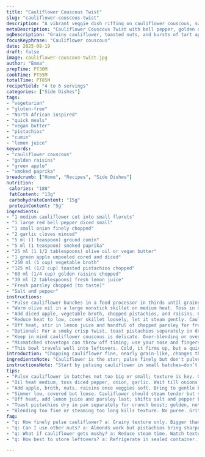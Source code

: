 ```yaml
---
title: "Cauliflower Couscous Twist"
slug: "cauliflower-couscous-twist"
description: "A vibrant veggie dish riffing on cauliflower couscous, swapping celery and apricots for bell pepper and golden raisins. Ground cumin and smoked paprika spark a warm aroma. Green apple diced joins tartness; toasted pistachios bring crunch. Simmered gently until cauliflower’s tender but still with bite. Bright lemon juice and fresh parsley finish. Easy, gluten-free, dairy-free, and egg-free. Adaptable. A pantry-friendly veggie-forward side or light main. Visual cues and bite texture guide doneness, no watch-clocking. Simple swaps for allergy or availability. Rustic, layered textures and fragrant spices invite. Makes 4-6 servings, quick to put together. Sound of sizzling butter and spices, smell of fruit sweetness mingle. Cauliflower’s subtle earthiness rounds it off."
metaDescription: "Cauliflower Couscous Twist with bell pepper, golden raisins, cumin, and lemon juice. Nutty pistachios and tart green apple add crunch. Veggie-forward, gluten-free side."
ogDescription: "Grainy cauliflower, toasted nuts, and bursts of tart apple mingle with smoky spices. Quick veggie couscous riff that cooks gently, keeps texture right, no mush."
focusKeyphrase: "Cauliflower couscous"
date: 2025-08-19
draft: false
image: cauliflower-couscous-twist.jpg
author: "Emma"
prepTime: PT30M
cookTime: PT55M
totalTime: PT85M
recipeYield: "4 to 6 servings"
categories: ["Side Dishes"]
tags:
- "vegetarian"
- "gluten-free"
- "North African inspired"
- "quick meals"
- "vegan butter"
- "pistachios"
- "cumin"
- "lemon juice"
keywords:
- "cauliflower couscous"
- "golden raisins"
- "green apple"
- "smoked paprika"
breadcrumb: ["Home", "Recipes", "Side Dishes"]
nutrition: 
 calories: "180"
 fatContent: "13g"
 carbohydrateContent: "15g"
 proteinContent: "5g"
ingredients:
- "1 medium cauliflower cut into small florets"
- "1 large red bell pepper diced small"
- "1 small onion finely chopped"
- "2 garlic cloves minced"
- "5 ml (1 teaspoon) ground cumin"
- "5 ml (1 teaspoon) smoked paprika"
- "25 ml (1 1/2 tablespoons) olive oil or vegan butter"
- "1 green apple unpeeled cored and diced"
- "250 ml (1 cup) vegetable broth"
- "125 ml (1/2 cup) toasted pistachios chopped"
- "60 ml (1/4 cup) golden raisins chopped"
- "30 ml (2 tablespoons) fresh lemon juice"
- "Fresh parsley chopped (to taste)"
- "Salt and pepper"
instructions:
- "Pulse cauliflower bunches in a food processor in thirds until grainy like oversized couscous. Avoid over-processing or it turns mushy. Reserve in a bowl. Should yield between 1 1/4 to 1 1/2 liters. Textured grain size matters more than timing here."
- "Warm olive oil in a large nonstick skillet on medium heat. Toss in diced bell pepper, onion, and garlic. Wait for onions to soften and color slightly browning edges; about 6-7 minutes. Stir often to avoid burning garlic, smell rich and deepening. Sprinkle cumin and smoked paprika halfway through cooking to toast spices and release aroma. Season with salt and pepper early to taste; spices bloom better with salt."
- "Add diced apple, vegetable broth, chopped pistachios, and raisins. Bring broth to a gentle boil — watch for bubbles forming along pan edges — then immediately stir in processed cauliflower."
- "Reduce heat to low, cover skillet loosely, let it steam gently. Cauliflower should stay firm but soften, about 5 to 7 minutes. Avoid overcooking or it goes soggy and loses bite. Peek occasionally to test texture with fork or taste; cauliflower grains will lose raw graininess but resist squishing."
- "Off heat, stir in lemon juice and handful of chopped parsley for freshness. Adjust salt and pepper last; citrus elevates the entire dish so seasoning balances differently after lemon. If too dry, splash extra broth or olive oil. Serve warm or at room temp."
- "Optional: For a smoky crisp twist, toast pistachios separately in dry pan until golden and fragrant, not burnt. Adds nuttier notes and sharper crunch. Substitute raisins with chopped dried cranberries for tart punch or swap lemon juice for orange zest for subtler citrus."
- "Keep in mind cauliflower couscous is delicate. Over-blending or overcooking loses texture. No need to stick strictly to times; rely on feel and look. If you don’t have a food processor, grate cauliflower with a box grater—takes longer but achievable."
- "Mismatched stovetops can throw off timing; use your nose and fingers. You want softness with snap; mushy is failure here. Don’t rush through onion and pepper step either — caramelization builds flavor depth. Avoid too hot heat that browns garlic too fast; bitterness kills subtlety."
- "This bowl travels well into leftovers. Cold, it firms up, but a quick reheat with splash of broth and stir restores fluffy bite."
introduction: "Chopping cauliflower fine, nearly grain-like, changes the game. No sticky grains like rice, but tender with substance. And the pulse-and-simmer method is forgiving — but not if you overdo the blitz or steam too long. Tried rushed versions before, ended up with mush. Once, burned garlic over high heat. Lesson learned: moderate fires, patience, scooping and tasting. The aroma of spices frying in fat—cumin's earthiness layering beneath that subtle smoky paprika sting—makes waiting worth it. Then folded in pops of tart apple and chewy golden raisins; texture contrast crucial. Pistachios toasted fresh brought vibrant crunch, nuttiness without heaviness. Always brighten with lemon juice at the last minute—sharp and fresh, cutting through warm fat and sweetness. This dish doesn’t call attention to itself, but fills your mouth and offers new tastes with each bite. Flexible. Substitute easily. Solid side or light meal. Vegetarians happy, gluten-free, dairy-free, egg-free. Takes about an hour. You’ll hear the sizzle, smell the mix, see the color shift ; that’s how you know it’s coming along."
ingredientsNote: "Cauliflower is the star; pulse finely but don't pulverize. Smaller than you think is okay but no puree. Red bell pepper here replaces celery for a sweet crunch and a pop of color; celery can be fibrous or bitter if older. Use fresh bell peppers, washed and dried well. Onion quality counts—yellow or sweet good — add depth when caramelized. Garlic minced fine, but watch the pan—burnt garlic ruins everything. Smoked paprika brings a subtle smoky note missing in the original; cumin alone is fine but combo wins. I swapped butter for olive oil or vegan butter for lactose concerns; both deliver good richness. Green apple adds tart freshness; never peeled to keep texture and nutrients. Golden raisins swapped for apricots, easier to find and sweeter. Toast pistachios fresh on dry pan for best crunch; almonds work too but pistachios elevate. Fresh lemon juice needs to be fresh; bottled kills brightness. Parsley stirred last adds pop of herbal freshness and color. Salt and pepper should be added twice—during saute and after steaming to layer seasoning. Vegetable broth can be store-bought or homemade, avoid salty or overpowering brands. If none on hand, water plus extra seasoning works but broth adds umami."
instructionsNote: "Start by pulsing cauliflower in small batches—don’t rush. Too much at once clumps, too little wastes time. Consistency: like tiny grains, not mush or chunks. Saute bell pepper, onion, garlic gently on medium–important to develop sweetness and aroma before adding spices; overheat burns garlic quickly. When adding spices, toss them in halfway into saute; give them 1-2 minutes to bloom. Watch oil sheen change and smell deep spices blooming, not masked stages. Season light here; salt tightens flavor but more will be added later. Add diced apple, broth, nuts, raisins; bring to a gentle boil—don’t leave it to furious rolling or you'll lose texture. Stir in cauliflower, cover, turn heat very low to steam. Watch steam and taste test often. It’ll go from crunch to al dente in 4-7 minutes depending on heat and cauliflower freshness. Stir gently just once mid-way to check; too much tossing collapses grains. Off heat, stir in lemon to punch up lift and brightness. Always correct salt and pepper at the finish. Parsley folded in for herbal note and freshness. Remember, texture is critical; no mush allowed here. Bonus: leftover couscous can be crisped up next day in a hot pan with oil, like veggie hash. Common mistake: overcooking or starting steamed cauliflower before broth boiling—swap those and you’ll have soupy mess or undercooked grains."
tips:
- "Pulse cauliflower in batches not too big or small; texture is key. Grainy, like bigger couscous, not puree. Grain size more important than time. Use bowl to reserve; no clumping. Over-process and you get mush."
- "Oil heat medium; toss diced pepper, onion, garlic. Wait till onions soften, edges brown slightly, about 6-7 mins. Stir often to avoid burnt garlic; burnt means bitterness kills. Add cumin and smoked paprika half-way, spices bloom best then."
- "Add apple, broth, nuts, raisins once veggies soft. Bring to gentle boil, not rolling. Watch for bubbles on pan edges — small tells you when to stir cauliflower in. Adds layered moisture without sogginess."
- "Simmer low, covered but loose. Cauliflower should steam tender but still bite. Test often; texture fragile. Peek for crispness fading, grain softness gaining. Overcooked gets squishy mush. Stir gently once mid-way only."
- "Off heat, add lemon juice and parsley last; shifts salt and pepper balance. Citrus lifts. Adjust seasoning now. If dry, splash broth or olive oil; moisture controls texture. Serve warm or room temp, texture holds."
- "Toast pistachios dry in pan separately for crunch boost; golden, not burnt. Swap raisins with cranberries for tart punch; lemon zest replaces lemon juice for subtler citrus note. Adapt based on pantry and taste."
- "Blending too fine or steaming too long kills texture. No puree. Gritty softness with snap is goal. Food processor preferred; box grater works but slower. Timing depends on stovetop, smell, sizzle — trust senses over clock."
faq:
- "q: How finely pulse cauliflower? a: Grainy texture only. Bigger than rice, smaller than chunks. Overblended mushes. Do small batches, reserve to avoid clumps."
- "q: Can I use other nuts? a: Almonds work but pistachios bring sharper crunch and flavor. Toast dry pan till golden. Adds nuttiness. Walnuts or pecans possible but change taste profile."
- "q: What if cauliflower gets mushy? a: Reduce steam time. Watch texture closely. Stir gently once to check firmness. Avoid overcooking, no big boils before steaming."
- "q: How best to store leftovers? a: Refrigerate in sealed container. Reheat with splash vegetable broth or oil to fluff grains. Crisps up in skillet too; watch heat to avoid burning."

---
```

